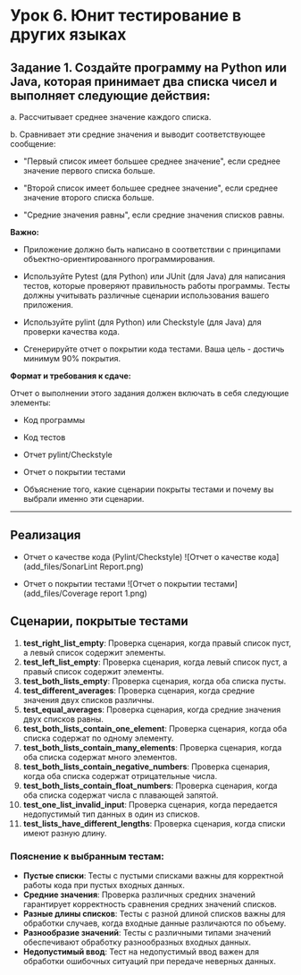 # Урок 6. Юнит тестирование в других языках

## Задание 1. Создайте программу на Python или Java, которая принимает два списка чисел и выполняет следующие действия:

a. Рассчитывает среднее значение каждого списка.

b. Сравнивает эти средние значения и выводит соответствующее сообщение:

- "Первый список имеет большее среднее значение", если среднее значение первого списка больше.

- "Второй список имеет большее среднее значение", если среднее значение второго списка больше.

- "Средние значения равны", если средние значения списков равны.

**Важно:**

- Приложение должно быть написано в соответствии с принципами объектно-ориентированного программирования.

- Используйте Pytest (для Python) или JUnit (для Java) для написания тестов, которые проверяют правильность работы программы. Тесты должны учитывать различные сценарии использования вашего приложения.

- Используйте pylint (для Python) или Checkstyle (для Java) для проверки качества кода.

- Сгенерируйте отчет о покрытии кода тестами. Ваша цель - достичь минимум 90% покрытия.

**Формат и требования к сдаче:**

Отчет о выполнении этого задания должен включать в себя следующие элементы:

- Код программы

- Код тестов

- Отчет pylint/Checkstyle

- Отчет о покрытии тестами

- Объяснение того, какие сценарии покрыты тестами и почему вы выбрали именно эти сценарии.
---

## Реализация

- Отчет о качестве кода (Pylint/Checkstyle)
  ![Отчет о качестве кода](add_files/SonarLint Report.png)

- Отчет о покрытии тестами
  ![Отчет о покрытии тестами](add_files/Coverage report 1.png)

## Сценарии, покрытые тестами

1. **test_right_list_empty**: Проверка сценария, когда правый список пуст, а левый список содержит элементы.
2. **test_left_list_empty**: Проверка сценария, когда левый список пуст, а правый список содержит элементы.
3. **test_both_lists_empty**: Проверка сценария, когда оба списка пусты.
4. **test_different_averages**: Проверка сценария, когда средние значения двух списков различны.
5. **test_equal_averages**: Проверка сценария, когда средние значения двух списков равны.
6. **test_both_lists_contain_one_element**: Проверка сценария, когда оба списка содержат по одному элементу.
7. **test_both_lists_contain_many_elements**: Проверка сценария, когда оба списка содержат много элементов.
8. **test_both_lists_contain_negative_numbers**: Проверка сценария, когда оба списка содержат отрицательные числа.
9. **test_both_lists_contain_float_numbers**: Проверка сценария, когда оба списка содержат числа с плавающей запятой.
10. **test_one_list_invalid_input**: Проверка сценария, когда передается недопустимый тип данных в один из списков.
11. **test_lists_have_different_lengths**: Проверка сценария, когда списки имеют разную длину.

### Пояснение к выбранным тестам:

- **Пустые списки**: Тесты с пустыми списками важны для корректной работы кода при пустых входных данных.
- **Средние значения**: Проверка различных средних значений гарантирует корректность сравнения средних значений списков.
- **Разные длины списков**: Тесты с разной длиной списков важны для обработки случаев, когда входные данные различаются по объему.
- **Разнообразие значений**: Тесты с различными типами значений обеспечивают обработку разнообразных входных данных.
- **Недопустимый ввод**: Тест на недопустимый ввод важен для обработки ошибочных ситуаций при передаче неверных данных.
